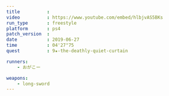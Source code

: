 ```yaml
---
title          :
video          : https://www.youtube.com/embed/hlbjvAS5BKs
run_type       : freestyle
platform       : ps4
patch_version  : 
date           : 2019-06-27
time           : 04'27"75
quest          : 9★-the-deathly-quiet-curtain

runners:
    - おがこー

weapons:
    - long-sword
---
```

